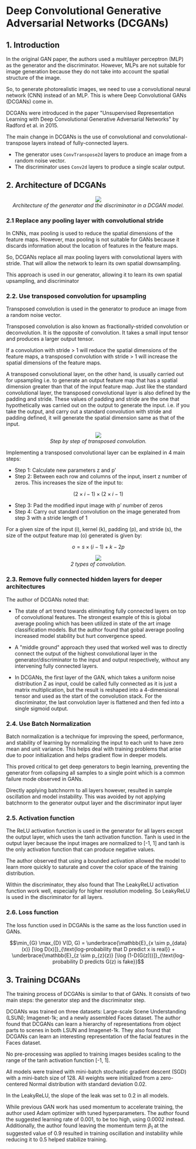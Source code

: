 # **Deep Convolutional Generative Adversarial Networks (DCGANs)**

## **1. Introduction**

In the original GAN paper, the authors used a multilayer perceptron (MLP) as the generator and the discriminator. However, MLPs are not suitable for image generation because they do not take into account the spatial structure of the image.

So, to generate photorealistic images, we need to use a convolutional neural network (CNN) instead of an MLP. This is where Deep Convolutional GANs (DCGANs) come in.

DCGANs were introduced in the paper "Unsupervised Representation Learning with Deep Convolutional Generative Adversarial Networks" by Radford et al. in 2015.

The main change in DCGANs is the use of convolutional and convolutional-transpose layers instead of fully-connected layers.

- The generator uses `ConvTranspose2d` layers to produce an image from a random noise vector.
- The discriminator uses `Conv2d` layers to produce a single scalar output.

## **2. Architecture of DCGANs**

<p align="center">
  <img src="https://tjmachinelearning.com/lectures/1718/gan/dcgan.png" >
  <br>
  <i>Architecture of the generator and the discriminator in a DCGAN model.</i>
</p>

### **2.1 Replace any pooling layer with convolutional stride**

In CNNs, max pooling is used to reduce the spatial dimensions of the feature maps. However, max pooling is not suitable for GANs because it discards information about the location of features in the feature maps.

So, DCGANs replace all max pooling layers with convolutional layers with stride. That will allow the network to learn its own spatial downsampling.

This approach is used in our generator, allowing it to learn its own spatial upsampling, and discriminator

### **2.2. Use transposed convolution for upsampling**

Transposed convolution is used in the generator to produce an image from a random noise vector.

Transposed convolution is also known as fractionally-strided convolution or deconvolution. It is the opposite of convolution. It takes a small input tensor and produces a larger output tensor.

If a convolution with stride > 1 will reduce the spatial dimensions of the feature maps, a transposed convolution with stride > 1 will increase the spatial dimensions of the feature maps.

A transposed convolutional layer, on the other hand, is usually carried out for upsampling i.e. to generate an output feature map that has a spatial dimension greater than that of the input feature map. Just like the standard convolutional layer, the transposed convolutional layer is also defined by the padding and stride. These values of padding and stride are the one that hypothetically was carried out on the output to generate the input. i.e. if you take the output, and carry out a standard convolution with stride and padding defined, it will generate the spatial dimension same as that of the input.

<p align="center">
  <img src="https://i0.wp.com/nttuan8.com/wp-content/uploads/2020/04/t2.png?resize=1536%2C366&ssl=1" >
  <br>
  <i>Step by step of transposed convolution.</i>
</p>

Implementing a transposed convolutional layer can be explained in 4 main steps:

- Step 1: Calculate new parameters z and p’
- Step 2: Between each row and columns of the input, insert z number of zeros. This increases the size of the input to:
  
```math
(2 \times i-1) \times (2 \times i-1)
```

- Step 3: Pad the modified input image with p’ number of zeros
- Step 4: Carry out standard convolution on the image generated from step 3 with a stride length of 1

For a given size of the input (i), kernel (k), padding (p), and stride (s), the size of the output feature map (o) generated is given by:

```math
o = s \times (i-1) + k - 2p
```

<p align="center">
  <img src="https://miro.medium.com/v2/resize:fit:720/format:webp/1*zbVS6lHvo9J4aRZeE-77lA.png" >
  <br>
  <i>2 types of convolution.</i>
</p>

### **2.3. Remove fully connected hidden layers for deeper architectures**

The author of DCGANs noted that:

- The state of art trend towards eliminating fully connected layers on top of convolutional features. The strongest example of this is global average pooling which has been utilized in state of the art image classification models. But the author found that gobal average pooling increased model stability but hurt convergence speed.

- A "middle ground" approach they used that worked well was to directly connect the output of the highest convolutional layer in the generator/discriminator to the input and output respectively, without any intervening fully connected layers.

- In DCGANs, the first layer of the GAN, which takes a uniform noise distribution Z as input, could be called fully connected as it is just a matrix multiplication, but the result is reshaped into a 4-dimensional tensor and used as the start of the convolution stack. For the discriminator, the last convolution layer is flattened and then fed into a single sigmoid output.

### **2.4. Use Batch Normalization**

Batch normalization is a technique for improving the speed, performance, and stability of learning by normalizing the input to each unit to have zero mean and unit variance. This helps deal with training problems that arise due to poor initialization and helps gradient flow in deeper models.

This proved critical to get deep generators to begin learning, preventing the generator from collapsing all samples to a single point which is a common failure mode observed in GANs.

Directly applying batchnorm to all layers however, resulted in sample oscillation and model instability. This was avoided by not applying batchnorm to the generator output layer and the discriminator input layer

### **2.5. Activation function**

The ReLU activation function is used in the generator for all layers except the output layer, which uses the tanh activation function. Tanh is used in the output layer because the input images are normalized to [-1, 1] and tanh is the only activation function that can produce negative values.

The author observed that using a bounded activation allowed the model to learn more quickly to saturate and cover the color space of the training distribution.

Within the discriminator, they also found that The LeakyReLU activation function work
well, especially for higher resolution modeling. So LeakyReLU is used in the discriminator for all layers.

### **2.6. Loss function**

The loss function used in DCGANs is the same as the loss function used in GANs.

```math
\min_{G} \max_{D} V(D, G) = \underbrace{\mathbb{E}_{x \sim p_{data}(x)} [\log D(x)]}_{\text{log-probability that D predict x is real}} + \underbrace{\mathbb{E}_{z \sim p_{z}(z)} [\log (1-D(G(z)))]}_{\text{log-probability D predicts G(z) is fake}}
```

## **3. Training DCGANs**

The training process of DCGANs is similar to that of GANs. It consists of two main steps: the generator step and the discriminator step.

DCGANs was trained on three datasets: Large-scale Scene Understanding (LSUN); Imagenet-1k; and a newly assembled Faces dataset. The author found that DCGANs can learn a hierarchy of representations from object parts to scenes in both LSUN and Imagenet-1k. They also found that DCGANs can learn an interesting representation of the facial features in the Faces dataset.

No pre-processing was applied to training images besides scaling to the range of the tanh activation function [-1, 1].

All models were trained with mini-batch stochastic gradient descent (SGD) with a mini-batch size of 128. All weights were initialized from a zero-centered Normal distribution with standard deviation 0.02.

In the LeakyReLU, the slope of the leak was set to 0.2 in all models.

While previous GAN work has used momentum to accelerate training, the author used Adam optimizer with tuned hyperparameters. The author found the suggested learning rate of 0.001, to be too high, using 0.0002 instead. Additionally, the author found leaving the momentum term $\beta_1$ at the suggested value of 0.9 resulted in training oscillation and instability while reducing it to 0.5 helped stabilize training.
